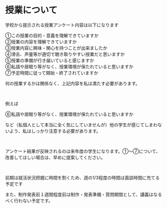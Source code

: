 
# 授業について

学校から提示される授業アンケート内容は以下になります

①この授業の目的・意義を理解できていますか  
②授業の内容を理解できていますか  
③授業内容に興味・関心を持つことが出来ましたか  
④滑舌、声量等が適切で聴き取りやすい授業だと思いますか  
⑤授業の準備が行き届いていると感じますか  
⑥私語や居眠り等がなく、授業環境が保たれていると思いますか  
⑦予定時間に従って開始・終了されていますか  

何の授業するかは関係なく、上記内容を私は満たす必要があります。

<br>

例えば

⑥私語や居眠り等がなく、授業環境が保たれていると思いますか 

など（私個人として本当に全く気にしていませんが）他の学生が感じてしまわないよう、私はしっかり注意する必要があります。


<br>


アンケート結果が反映されるのは来年度の学生になります。①〜⑦について、改善してほしい場合は、早めに提案してください。

<br>

前期は就活状況把握に時間を割くため、週の1/3程度の時間は面談時間に充てる予定です


また、制作発表前１週間程度前は制作・発表準備・質問期間として、講義はなるべく行わない予定です。
